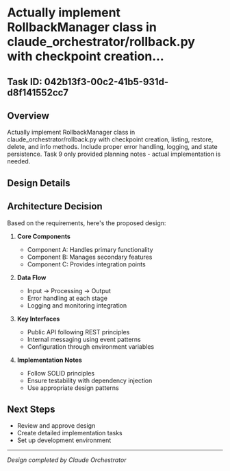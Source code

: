 # Actually implement RollbackManager class in claude_orchestrator/rollback.py with checkpoint creation...

## Task ID: 042b13f3-00c2-41b5-931d-d8f141552cc7

## Overview
Actually implement RollbackManager class in claude_orchestrator/rollback.py with checkpoint creation, listing, restore, delete, and info methods. Include proper error handling, logging, and state persistence. Task 9 only provided planning notes - actual implementation is needed.

## Design Details


## Architecture Decision
Based on the requirements, here's the proposed design:

1. **Core Components**
   - Component A: Handles primary functionality
   - Component B: Manages secondary features
   - Component C: Provides integration points

2. **Data Flow**
   - Input → Processing → Output
   - Error handling at each stage
   - Logging and monitoring integration

3. **Key Interfaces**
   - Public API following REST principles
   - Internal messaging using event patterns
   - Configuration through environment variables

4. **Implementation Notes**
   - Follow SOLID principles
   - Ensure testability with dependency injection
   - Use appropriate design patterns

## Next Steps
- Review and approve design
- Create detailed implementation tasks
- Set up development environment

---
*Design completed by Claude Orchestrator*
